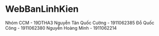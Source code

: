 # WebBanLinhKien
Nhóm CCM - 19DTHA3
Nguyễn Tân Quốc Cường - 1911062385
Đỗ Quốc Công - 1911062380
Nguyễn Hoàng Minh - 1911062214

